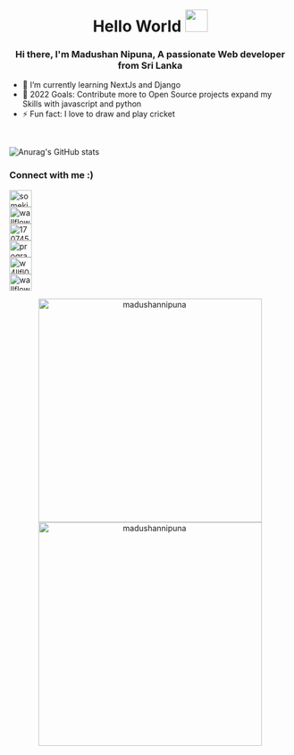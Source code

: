 <h1 align="center">Hello World <img src = "https://raw.githubusercontent.com/MartinHeinz/MartinHeinz/master/wave.gif" width=40px></h1>
<h3 align="center"> Hi there, I'm Madushan Nipuna, A passionate Web developer from Sri Lanka</h3>

- 🌱 I’m currently learning NextJs and Django 
- 🥅 2022 Goals: Contribute more to Open Source projects expand my Skills with javascript and python
- ⚡ Fun fact: I love to draw and play cricket

</br>

![Anurag's GitHub stats](https://github-readme-stats.vercel.app/api?username=Madushan97&show_icons=true&theme=dark)

<h3 align="left">Connect with me :)</h3>
<p align="left">
  
<a href="https://codepen.io/madushan97" target="blank"><img align="center" src="https://raw.githubusercontent.com/rahuldkjain/github-profile-readme-generator/master/src/images/icons/Social/codepen.svg" alt="somekindofwallflower" height="30" width="40" /></a>  
<a href="https://twitter.com/wallflower408" target="blank"><img align="center" src="https://raw.githubusercontent.com/rahuldkjain/github-profile-readme-generator/master/src/images/icons/Social/twitter.svg" alt="wallflower408" height="30" width="40" /></a>  
<a href="https://stackoverflow.com/users/17074530" target="blank"><img align="center" src="https://raw.githubusercontent.com/rahuldkjain/github-profile-readme-generator/master/src/images/icons/Social/stack-overflow.svg" alt="17074530" height="30" width="40" /></a>  
<a href="https://instagram.com/19madushan97" target="blank"><img align="center" src="https://raw.githubusercontent.com/rahuldkjain/github-profile-readme-generator/master/src/images/icons/Social/instagram.svg" alt="programmerscrunity" height="30" width="40" /></a>  
<a href="https://www.hackerrank.com/madushannipuna11" target="blank"><img align="center" src="https://raw.githubusercontent.com/rahuldkjain/github-profile-readme-generator/master/src/images/icons/Social/hackerrank.svg" alt="w4llfl0w3r13" height="30" width="40" /></a>  
<a href="https://discord.gg/wallflower#7007" target="blank"><img align="center" src="https://raw.githubusercontent.com/rahuldkjain/github-profile-readme-generator/master/src/images/icons/Social/discord.svg" alt="wallflower#7007" height="30" width="40" /></a>  
</p>

<p align="center">
  <img width="400em" src="https://github-readme-stats.vercel.app/api?username=madushan97&show_icons=true&locale=en&theme=radical"                alt="madushannipuna"/>
  <img width="400em" src="https://github-readme-streak-stats.herokuapp.com/?user=madushan97&theme=radical" alt="madushannipuna" />
</p>

